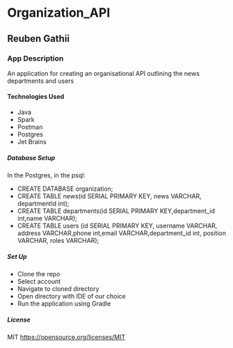 # Organization_API
## Reuben Gathii
### App Description
An application for creating an organisational API outlining the news departments and users
#### Technologies Used
* Java
* Spark
* Postman 
* Postgres
* Jet Brains
##### Database Setup
In the Postgres, in the psql:
* CREATE DATABASE organization;
* CREATE TABLE news(id SERIAL PRIMARY KEY, news VARCHAR, departmentId int);
* CREATE TABLE departments(id SERIAL PRIMARY KEY,department_id int,name VARCHAR);
* CREATE TABLE users (id SERIAL PRIMARY KEY, username VARCHAR, address VARCHAR,phone int,email VARCHAR,department_id int, position VARCHAR, roles VARCHAR);
##### Set Up
* Clone the repo 
* Select account  
* Navigate to cloned directory 
* Open directory with IDE of our choice
* Run the application using Gradle
##### License
MIT https://opensource.org/licenses/MIT
